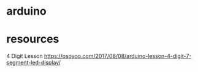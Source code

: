 # arduino


# resources

4 Digit Lesson
https://osoyoo.com/2017/08/08/arduino-lesson-4-digit-7-segment-led-display/
